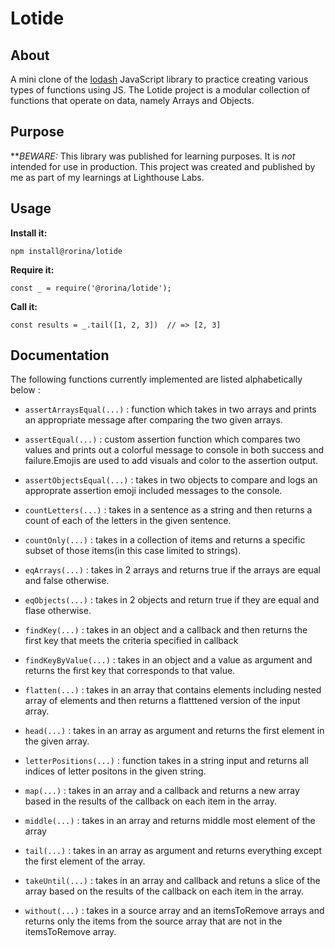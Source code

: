 # Lotide

  ## About
   A mini clone of the [lodash](https://lodash.com/) JavaScript library to practice creating various types of functions using JS.
   The Lotide project is a modular collection of functions that operate on data, namely Arrays and Objects. 
  ## Purpose

  **_BEWARE:_ This library was published for learning purposes. It is _not_ intended for use in production.
  This project was created and published by me as part of my learnings at Lighthouse Labs.

## Usage

**Install it:**

`npm install@rorina/lotide`

**Require it:**

`const _ = require('@rorina/lotide');`

**Call it:**

`const results = _.tail([1, 2, 3])  // => [2, 3]`


## Documentation

The following functions currently implemented are listed alphabetically below :

* `assertArraysEqual(...)`  : function which takes in two arrays and prints an appropriate message after comparing the two given arrays.

* `assertEqual(...)`        : custom assertion function which compares two values and prints out a colorful message to console in both success and failure.Emojis are used to add visuals and color to the assertion output. 

* `assertObjectsEqual(...)` : takes in two objects to compare and logs an approprate assertion emoji included messages to the console.

* `countLetters(...)`       : takes in a sentence as a string and then returns a count of each of the letters in the given sentence.

* `countOnly(...)`          : takes in a collection of items and returns a specific subset of those items(in this case limited to strings).

* `eqArrays(...)`           : takes in 2 arrays and returns true if the arrays are equal and false otherwise.

* `eqObjects(...)`          : takes in 2 objects and return true if they are equal and flase otherwise.

* `findKey(...)`            : takes in an object and a callback and then returns the first key that meets the criteria specified in callback

* `findKeyByValue(...)`     : takes in an object and a value as argument and returns the first key that corresponds to that value.

* `flatten(...)`            : takes in an array that contains elements including nested array of elements and then returns a flatttened version of the input array.

* `head(...)`               : takes in an array as argument and returns the first element in the given array.

* `letterPositions(...)`    : function takes in a string input and returns all indices of letter positons in the given string.

* `map(...)`                : takes in an array and a callback and returns a new array based in the results of the callback on each item in the array.

* `middle(...)`             : takes in an array and returns middle most element of the array

* `tail(...)`               : takes in an array as argument and returns everything except the first element of the array.

* `takeUntil(...)`          : takes in an array and callback and retuns a slice of the array based on the results of the callback on each item in the array.

* `without(...)`            : takes in a source array and an itemsToRemove arrays and returns only the items from the source array that are not in the itemsToRemove array.
